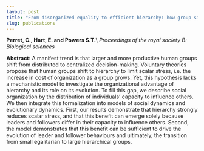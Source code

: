 ```yaml
---
layout: post
title: "From disorganized equality to efficient hierarchy: how group size drives the evolution of hierarchy in human societies"
slug: publications
---
```

**Perret, C., Hart, E. and Powers S.T.**\\
*Proceedings of the royal society B: Biological sciences*

**Abstract**: A manifest trend is that larger and more productive human groups shift from distributed to centralized decision-making. Voluntary theories propose that human groups shift to hierarchy to limit scalar stress, i.e. the increase in cost of organization as a group grows. Yet, this hypothesis lacks a mechanistic model to investigate the organizational advantage of hierarchy and its role on its evolution. To fill this gap, we describe social organization by the distribution of individuals’ capacity to influence others. We then integrate this formalization into models of social dynamics and evolutionary dynamics. First, our results demonstrate that hierarchy strongly reduces scalar stress, and that this benefit can emerge solely because leaders and followers differ in their capacity to influence others. Second, the model demonstrates that this benefit can be sufficient to drive the evolution of leader and follower behaviours and ultimately, the transition from small egalitarian to large hierarchical groups.